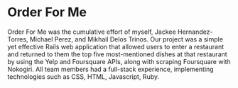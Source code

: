 # Order For Me
Order For Me was the cumulative effort of myself, Jackee Hernandez-Torres, Michael Perez, and Mikhail Delos Trinos. Our project was a simple yet effective Rails web application that allowed users to enter a restaurant and returned to them the top five most-mentioned dishes at that restaurant by using the Yelp and Foursquare APIs, along with scraping Foursquare with Nokogiri. All team members had a full-stack experience, implementing technologies such as CSS, HTML, Javascript, Ruby.
